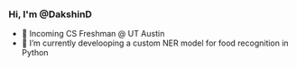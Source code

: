 ### Hi, I'm @DakshinD
- 🔭 Incoming CS Freshman @ UT Austin
- 🌱 I’m currently develooping a custom NER model for food recognition in Python

<!--
**DakshinD/DakshinD** is a ✨ _special_ ✨ repository because its `README.md` (this file) appears on your GitHub profile.

Here are some ideas to get you started:

- 🔭 I’m currently working on ...
- 🌱 I’m currently learning ...
- 👯 I’m looking to collaborate on ...
- 🤔 I’m looking for help with ...
- 💬 Ask me about ...
- 📫 How to reach me: ...
- 😄 Pronouns: ...
- ⚡ Fun fact: ...
-->
